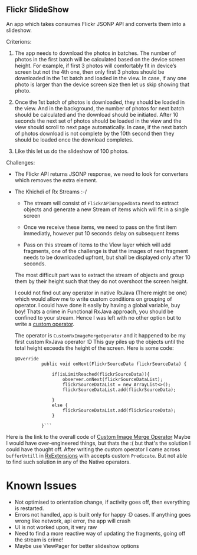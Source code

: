 ## Flickr SlideShow
An app which takes consumes Flickr JSONP API and converts them into a slideshow.

Criterions:
1. The app needs to download the photos in batches. The number of photos in the first batch will be calculated based on the device screen height.  For example, if first 3 photos will comfortably fit in device’s screen but not the 4th one, then only first 3 photos should be downloaded in the 1st batch and loaded in the view. In case, if any one photo is larger than the device screen size then let us skip showing that photo.

2. Once the 1st batch of photos is downloaded, they should be loaded in the view. And in the background, the number of photos for next batch should be calculated and the download should be initiated. 
After 10 seconds the next set of photos should be loaded in the view and the view should scroll to next page automatically. In case, if the next batch of photos download is not complete by the 10th second then they should be loaded once the download completes. 

3. Like this let us do the slideshow of 100 photos.

Challenges:

* The Flickr API returns JSONP response, we need to look for converters which removes the extra element. 
* The Khichdi of Rx Streams :-/
  * The stream will consist of ```FlickrAPIWrappedData``` need to extract objects and generate a new Stream of items which will fit
  in a single screen
  
  * Once we receive these items, we need to pass on the first item immediatly, however put 10 seconds delay on subsequent items
  * Pass on this stream of items to the View layer which will add fragments, one of the challenge is that the images of next fragment
  needs to be downloaded upfront, but shall be displayed only after 10 seconds.
  
  The most difficult part was to extract the stream of objects and group them by their height such that they do not overshoot the 
  screen height.
  
  I could not find out any operator in native RxJava (There might be one) which would allow me to write custom conditions on grouping 
  of operator. I could have done it easily by having a global variable, buy boy! Thats a crime in Functional RxJava approach, you should
  be confined to your stream. Hence I was left with no other option but to write a [custom operator](https://github.com/ReactiveX/RxJava/wiki/Writing-operators-for-2.0).
  
  The operator is ```CustomRxImageMergeOperator``` and it happened to be my first custom RxJava operator :D
  This guy piles up the objects until the total height exceeds the height of the screen. Here is some code:
  
  ```
  @Override
            public void onNext(FlickrSourceData flickrSourceData) {

                if(isLimitReached(flickrSourceData)){
                    observer.onNext(flickrSourceDataList);
                    flickrSourceDataList = new ArrayList<>();
                    flickrSourceDataList.add(flickrSourceData);

                }
                else {
                    flickrSourceDataList.add(flickrSourceData);
                }

            }```

Here is the link to the overall code of [Custom Image Merge Operator](https://github.com/aasaandinesh/flickr-slideshow/blob/master/app/src/main/java/widgets/dinesh/com/flickrslideshow/base/CustomRxImageMergeOperator.java)
Maybe I would have over-engineered things, but thats the :( but that's the solution I could have thought off. After writing the custom 
operator I came across ```bufferUntill``` in [RxExtensions](https://github.com/akarnokd/RxJava2Extensions#flowabletransformersbufferwhile)
with accepts custom ```Predicate```. But not able to find such solution in any of the Native operators.

# Known Issues
* Not optimised to orientation change, if activity goes off, then everything is restarted.
* Errors not handled, app is built only for happy :D cases. If anything goes wrong like network, api error, the app will crash
* UI is not worked upon, it very raw
* Need to find a more reactive way of updating the fragments, going off the stream is crime!
* Maybe use ViewPager for better slideshow options


